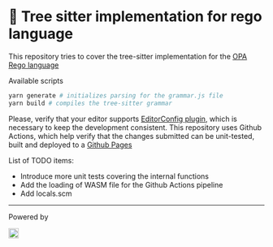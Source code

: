 # 🌳 Tree sitter implementation for rego language

This repository tries to cover the tree-sitter implementation for the [OPA Rego language](https://www.openpolicyagent.org/docs/latest/policy-language/)

Available scripts

```bash
yarn generate # initializes parsing for the grammar.js file
yarn build # compiles the tree-sitter grammar
```

Please, verify that your editor supports [EditorConfig plugin](https://editorconfig.org/), which is necessary to keep the development consistent.
This repository uses Github Actions, which help verify that the changes submitted can be unit-tested, built and deployed to a [Github Pages](https://fallenangel97.github.io/tree-sitter-rego/)

List of TODO items:
- Introduce more unit tests covering the internal functions
- Add the loading of WASM file for the Github Actions pipeline
- Add locals.scm

---
Powered by

<a href='https://decodeapps.pp.ua/'><img height="20" src="https://decodeapps.pp.ua/_next/static/media/logo-light.3763f5cc.svg" /></a>
